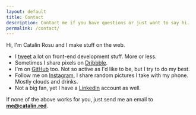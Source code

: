 ```yaml
---
layout: default
title: Contact
description: Contact me if you have questions or just want to say hi.
permalink: /contact/
---
```


Hi, I'm Catalin Rosu and I make stuff on the web.

- I [tweet](//twitter.com/catalinred) a lot on front-end development stuff. More or less.
- Sometimes I share pixels on [Dribbble](//dribbble.com/catalinred).
- I'm on [GitHub](//github.com/catalinred) too. Not so active as I'd like to be, but I try to do my best.
- Follow me on [Instagram](//instagram.com/catalinred), I share random pictures I take with my phone. Mostly clouds and drinks.
- Not a big fan, yet I have a [LinkedIn](//linkedin.com/in/catalinred) account as well.

If none of the above works for you, just send me an email to **me@catalin.red**.